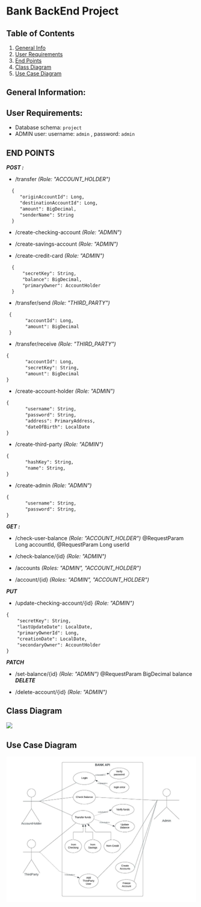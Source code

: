 # Bank BackEnd Project

## Table of Contents

1. [General Info](#general-information)
2. [User Requirements](#user-requirements)
3. [End Points](#end-points)
4. [Class Diagram](#class-diagram)
5. [Use Case Diagram](#use-case-diagram)

## General Information:

## User Requirements:

- Database schema: `project`
- ADMIN user:  username: `admin` , password: `admin`

## END POINTS

***POST :***

  - /transfer *(Role: "ACCOUNT_HOLDER")*
  
```
  {
     "originAccountId": Long,
     "destinationAccountId": Long,
     "amount": BigDecimal,
     "senderName": String
  }
```
  - /create-checking-account *(Role: "ADMIN")*

  - /create-savings-account *(Role: "ADMIN")*

  - /create-credit-card *(Role: "ADMIN")*

```
  {
      "secretKey": String,
      "balance": BigDecimal,
      "primaryOwner": AccountHolder 
  } 
```  
   - /transfer/send *(Role: "THIRD_PARTY")*

```
 {
       "accountId": Long,
       "amount": BigDecimal
 }
```
  - /transfer/receive *(Role: "THIRD_PARTY")*

```
{
       "accountId": Long,
       "secretKey": String,
       "amount": BigDecimal
} 
```
  - /create-account-holder *(Role: "ADMIN")*

```
{
       "username": String,
       "password": String,
       "address": PrimaryAddress,
       "dateOfBirth": LocalDate
}
```
  - /create-third-party *(Role: "ADMIN")*
```
{
       "hashKey": String,
       "name": String,
}
```
  - /create-admin *(Role: "ADMIN")*
```
{
       "username": String,
       "password": String,
}
```

***GET :***

  - /check-user-balance *(Role: "ACCOUNT_HOLDER")*
    @RequestParam Long accountId, @RequestParam Long userId

  - /check-balance/{id} *(Role: "ADMIN")*
  
  - /accounts *(Roles: "ADMIN", "ACCOUNT_HOLDER")*
  
  - /account/{id} *(Roles: "ADMIN", "ACCOUNT_HOLDER")*

***PUT***

  - /update-checking-account/{id} *(Role: "ADMIN")*

```
{
    "secretKey": String,
    "lastUpdateDate": LocalDate,
    "primaryOwnerId": Long,
    "creationDate": LocalDate,
    "secondaryOwner": AccountHolder
}
```

***PATCH***

  - /set-balance/{id} *(Role: "ADMIN")*
    @RequestParam BigDecimal balance
***DELETE***

  - /delete-account/{id} *(Role: "ADMIN")*


## Class Diagram

![](./)

## Use Case Diagram

![](./use-case-diagram.jpeg)
